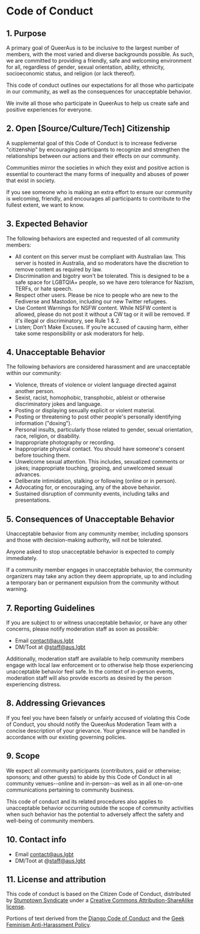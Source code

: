 # Code of Conduct

## 1. Purpose

A primary goal of QueerAus is to be inclusive to the largest number of members, with the most varied and diverse backgrounds possible. As such, we are committed to providing a friendly, safe and welcoming environment for all, regardless of gender, sexual orientation, ability, ethnicity, socioeconomic status, and religion (or lack thereof).

This code of conduct outlines our expectations for all those who participate in our community, as well as the consequences for unacceptable behavior.

We invite all those who participate in QueerAus to help us create safe and positive experiences for everyone.

## 2. Open [Source/Culture/Tech] Citizenship

A supplemental goal of this Code of Conduct is to increase fediverse "citizenship" by encouraging participants to recognize and strengthen the relationships between our actions and their effects on our community.

Communities mirror the societies in which they exist and positive action is essential to counteract the many forms of inequality and abuses of power that exist in society.

If you see someone who is making an extra effort to ensure our community is welcoming, friendly, and encourages all participants to contribute to the fullest extent, we want to know.

## 3. Expected Behavior

The following behaviors are expected and requested of all community members:

- All content on this server must be compliant with Australian law. This server is hosted in Australia, and so moderators have the discretion to remove content as required by law.
- Discrimination and bigotry won't be tolerated. This is designed to be a safe space for LGBTQIA+ people, so we have zero tolerance for Nazism, TERFs, or hate speech.
- Respect other users. Please be nice to people who are new to the Fediverse and Mastodon, including our new Twitter refugees.
- Use Content Warnings for NSFW content. While NSFW content is allowed, please do not post it without a CW tag or it will be removed. If it's illegal or discriminatory, see Rule 1 & 2.
- Listen; Don’t Make Excuses. If you’re accused of causing harm, either take some responsibility or ask moderators for help.

## 4. Unacceptable Behavior

The following behaviors are considered harassment and are unacceptable within our community:

 * Violence, threats of violence or violent language directed against another person.
 * Sexist, racist, homophobic, transphobic, ableist or otherwise discriminatory jokes and language.
 * Posting or displaying sexually explicit or violent material.
 * Posting or threatening to post other people's personally identifying information ("doxing").
 * Personal insults, particularly those related to gender, sexual orientation, race, religion, or disability.
 * Inappropriate photography or recording.
 * Inappropriate physical contact. You should have someone's consent before touching them.
 * Unwelcome sexual attention. This includes, sexualized comments or jokes; inappropriate touching, groping, and unwelcomed sexual advances.
 * Deliberate intimidation, stalking or following (online or in person).
 * Advocating for, or encouraging, any of the above behavior.
 * Sustained disruption of community events, including talks and presentations.

## 5. Consequences of Unacceptable Behavior

Unacceptable behavior from any community member, including sponsors and those with decision-making authority, will not be tolerated.

Anyone asked to stop unacceptable behavior is expected to comply immediately.

If a community member engages in unacceptable behavior, the community organizers may take any action they deem appropriate, up to and including a temporary ban or permanent expulsion from the community without warning.

## 7. Reporting Guidelines

If you are subject to or witness unacceptable behavior, or have any other concerns, please notify moderation staff as soon as possible:
- Email contact@aus.lgbt
- DM/Toot at @staff@aus.lgbt


Additionally, moderation staff are available to help community members engage with local law enforcement or to otherwise help those experiencing unacceptable behavior feel safe. In the context of in-person events, moderation staff will also provide escorts as desired by the person experiencing distress.

## 8. Addressing Grievances

If you feel you have been falsely or unfairly accused of violating this Code of Conduct, you should notify the QueerAus Moderation Team with a concise description of your grievance. Your grievance will be handled in accordance with our existing governing policies. 



## 9. Scope

We expect all community participants (contributors, paid or otherwise; sponsors; and other guests) to abide by this Code of Conduct in all community venues--online and in-person--as well as in all one-on-one communications pertaining to community business.

This code of conduct and its related procedures also applies to unacceptable behavior occurring outside the scope of community activities when such behavior has the potential to adversely affect the safety and well-being of community members.

## 10. Contact info

- Email contact@aus.lgbt
- DM/Toot at @staff@aus.lgbt

## 11. License and attribution
This code of conduct is based on the Citizen Code of Conduct, distributed by [Stumptown Syndicate](http://stumptownsyndicate.org) under a [Creative Commons Attribution-ShareAlike license](http://creativecommons.org/licenses/by-sa/3.0/). 

Portions of text derived from the [Django Code of Conduct](https://www.djangoproject.com/conduct/) and the [Geek Feminism Anti-Harassment Policy](http://geekfeminism.wikia.com/wiki/Conference_anti-harassment/Policy).
